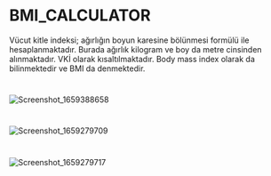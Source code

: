 # BMI_CALCULATOR
 Vücut kitle indeksi; ağırlığın boyun karesine bölünmesi formülü ile hesaplanmaktadır. Burada ağırlık kilogram ve boy da metre cinsinden alınmaktadır. VKİ olarak kısaltılmaktadır. Body mass index olarak da bilinmektedir ve BMI da denmektedir. 
 
#
![Screenshot_1659388658](https://user-images.githubusercontent.com/98910348/182248404-b2e432cc-8159-483b-860f-918d71ae8b68.png)

#
![Screenshot_1659279709](https://user-images.githubusercontent.com/98910348/182032941-d02cf7e3-b339-438a-af7d-7dc8d5b70e0e.png)

#
![Screenshot_1659279717](https://user-images.githubusercontent.com/98910348/182032944-be60b835-353f-46eb-9eb3-26b1d0f3a7fa.png)
